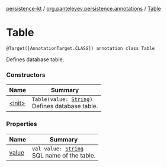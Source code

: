 [persistence-kt](../../index.md) / [org.panteleyev.persistence.annotations](../index.md) / [Table](.)

# Table

`@Target([AnnotationTarget.CLASS]) annotation class Table`

Defines database table.

### Constructors

| Name | Summary |
|---|---|
| [&lt;init&gt;](-init-.md) | `Table(value: `[`String`](https://kotlinlang.org/api/latest/jvm/stdlib/kotlin/-string/index.html)`)`<br>Defines database table. |

### Properties

| Name | Summary |
|---|---|
| [value](value.md) | `val value: `[`String`](https://kotlinlang.org/api/latest/jvm/stdlib/kotlin/-string/index.html)<br>SQL name of the table. |
